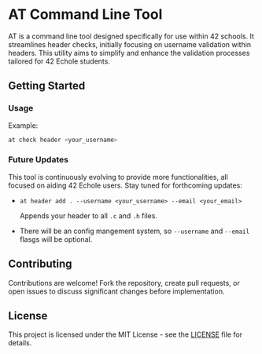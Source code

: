 # AT Command Line Tool

AT is a command line tool designed specifically for use within 42 schools. It streamlines header checks, initially focusing on username validation within headers. This utility aims to simplify and enhance the validation processes tailored for 42 Echole students.

## Getting Started

### Usage

Example:

```bash
at check header <your_username>
```

### Future Updates

This tool is continuously evolving to provide more functionalities, all focused on aiding 42 Echole users. Stay tuned for forthcoming updates:

- `at header add . --username <your_username> --email <your_email>`
  
  Appends your header to all `.c` and `.h` files.

- There will be an config mangement system, so `--username` and `--email` flasgs will be optional.

## Contributing

Contributions are welcome! Fork the repository, create pull requests, or open issues to discuss significant changes before implementation.

## License

This project is licensed under the MIT License - see the [LICENSE](LICENSE) file for details.
